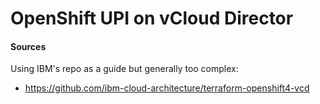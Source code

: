 # OpenShift UPI on vCloud Director


#### Sources

Using IBM's repo as a guide but generally too complex:
- https://github.com/ibm-cloud-architecture/terraform-openshift4-vcd
